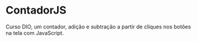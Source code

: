 # ContadorJS
Curso DIO, um contador, adição e subtração a partir de cliques nos botões na tela com JavaScript.
